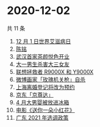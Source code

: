 # 2020-12-02

共 11 条

<!-- BEGIN ZHIHUSEARCH -->
<!-- 最后更新时间 Wed Dec 02 2020 06:07:26 GMT+0800 (CST) -->
1. [12 月 1 日世界艾滋病日](https://www.zhihu.com/search?q=艾滋病)
1. [陈铭](https://www.zhihu.com/search?q=陈铭)
1. [武汉首家茶颜悦色开业](https://www.zhihu.com/search?q=茶颜悦色)
1. [大一男生杀害大三女友](https://www.zhihu.com/search?q=锦江学院)
1. [联想拯救者 R9000X 和 Y9000X ](https://www.zhihu.com/search?q=r9000x)
1. [微博画家「玫瑰机关枪」自杀](https://www.zhihu.com/search?q=玫瑰机关枪)
1. [上海离婚登记将改为预约](https://www.zhihu.com/search?q=离婚冷静期)
1. [京东「京尊达」](https://www.zhihu.com/search?q=京尊达)
1. [4 月大男婴被放进冰箱](https://www.zhihu.com/search?q=男婴冰箱)
1. [电影《送你一朵小红花》](https://www.zhihu.com/search?q=送你一朵小红花)
1. [广东 2021 年选调政策](https://www.zhihu.com/search?q=广东选调)
<!-- END ZHIHUSEARCH -->
